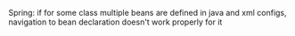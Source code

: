    Spring: if for some class multiple beans are defined in java and xml configs,
   navigation to bean declaration doesn't work properly for it